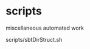 # scripts
miscellaneous automated work

scripts/sbtDirStruct.sh <projectName> <projectVersion> <scalaVersion>

